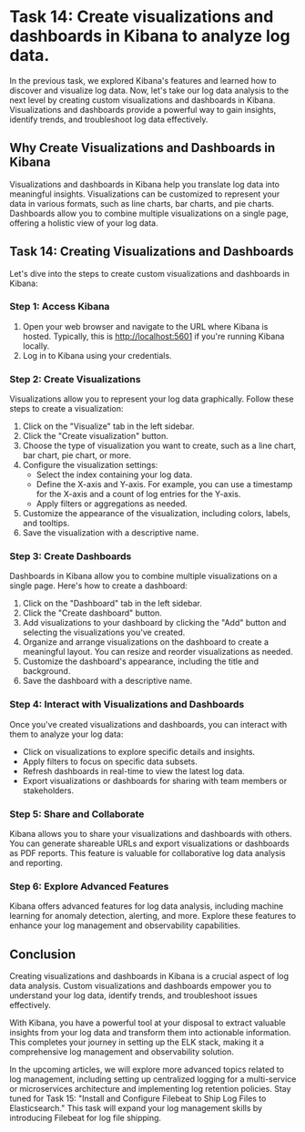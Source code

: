 # Task 14: Create visualizations and dashboards in Kibana to analyze log data.

In the previous task, we explored Kibana's features and learned how to discover and visualize log data. Now, let's take our log data analysis to the next level by creating custom visualizations and dashboards in Kibana. Visualizations and dashboards provide a powerful way to gain insights, identify trends, and troubleshoot log data effectively.

## **Why Create Visualizations and Dashboards in Kibana**

Visualizations and dashboards in Kibana help you translate log data into meaningful insights. Visualizations can be customized to represent your data in various formats, such as line charts, bar charts, and pie charts. Dashboards allow you to combine multiple visualizations on a single page, offering a holistic view of your log data.

## **Task 14: Creating Visualizations and Dashboards**

Let's dive into the steps to create custom visualizations and dashboards in Kibana:

### **Step 1: Access Kibana**

1. Open your web browser and navigate to the URL where Kibana is hosted. Typically, this is [http://localhost:5601](http://localhost:5601/) if you're running Kibana locally.
2. Log in to Kibana using your credentials.

### **Step 2: Create Visualizations**

Visualizations allow you to represent your log data graphically. Follow these steps to create a visualization:

1. Click on the "Visualize" tab in the left sidebar.
2. Click the "Create visualization" button.
3. Choose the type of visualization you want to create, such as a line chart, bar chart, pie chart, or more.
4. Configure the visualization settings:
    - Select the index containing your log data.
    - Define the X-axis and Y-axis. For example, you can use a timestamp for the X-axis and a count of log entries for the Y-axis.
    - Apply filters or aggregations as needed.
5. Customize the appearance of the visualization, including colors, labels, and tooltips.
6. Save the visualization with a descriptive name.

### **Step 3: Create Dashboards**

Dashboards in Kibana allow you to combine multiple visualizations on a single page. Here's how to create a dashboard:

1. Click on the "Dashboard" tab in the left sidebar.
2. Click the "Create dashboard" button.
3. Add visualizations to your dashboard by clicking the "Add" button and selecting the visualizations you've created.
4. Organize and arrange visualizations on the dashboard to create a meaningful layout. You can resize and reorder visualizations as needed.
5. Customize the dashboard's appearance, including the title and background.
6. Save the dashboard with a descriptive name.

### **Step 4: Interact with Visualizations and Dashboards**

Once you've created visualizations and dashboards, you can interact with them to analyze your log data:

- Click on visualizations to explore specific details and insights.
- Apply filters to focus on specific data subsets.
- Refresh dashboards in real-time to view the latest log data.
- Export visualizations or dashboards for sharing with team members or stakeholders.

### **Step 5: Share and Collaborate**

Kibana allows you to share your visualizations and dashboards with others. You can generate shareable URLs and export visualizations or dashboards as PDF reports. This feature is valuable for collaborative log data analysis and reporting.

### **Step 6: Explore Advanced Features**

Kibana offers advanced features for log data analysis, including machine learning for anomaly detection, alerting, and more. Explore these features to enhance your log management and observability capabilities.

## **Conclusion**

Creating visualizations and dashboards in Kibana is a crucial aspect of log data analysis. Custom visualizations and dashboards empower you to understand your log data, identify trends, and troubleshoot issues effectively.

With Kibana, you have a powerful tool at your disposal to extract valuable insights from your log data and transform them into actionable information. This completes your journey in setting up the ELK stack, making it a comprehensive log management and observability solution.

In the upcoming articles, we will explore more advanced topics related to log management, including setting up centralized logging for a multi-service or microservices architecture and implementing log retention policies. Stay tuned for Task 15: "Install and Configure Filebeat to Ship Log Files to Elasticsearch." This task will expand your log management skills by introducing Filebeat for log file shipping.